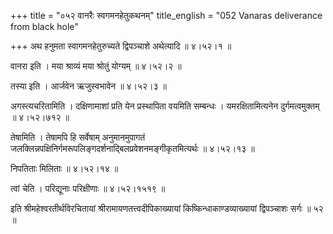 +++
title = "०५२ वानरैः स्वगमनहेतुकथनम्"
title_english = "052 Vanaras deliverance from black hole"

+++
अथ हनुमता स्वागमनहेतुरुच्यते द्विपञ्चाशे अथेत्यादि  ॥  ४।५२।१  ॥   

  

वानरा इति । मया श्राव्यं मया श्रोतुं योग्यम्  ॥  ४।५२।२  ॥   

  

तस्या इति । आर्जवेन ऋजुस्वभावेन  ॥  ४।५२।३  ॥   

  

अगस्त्यचरितामिति । दक्षिणामाशां प्रति येन प्रस्थापिता वयमिति सम्बन्धः । यमरक्षितामित्यनेन दुर्गमत्वमुक्तम्  ॥  ४।५२।७१२  ॥   

  

तेषामिति । तेषामपि हि सर्वेषाम् अनुमानमुपागतं जलक्लिन्नपक्षिनिर्गमरूपलिङ्गदर्शनाद्बिलप्रवेशनमङ्गीकृतमित्यर्थः  ॥  ४।५२।१३  ॥   

  

निपतिताः मिलिताः  ॥  ४।५२।१४  ॥   

  

त्वां चेति । परिद्यूनाः परिक्षीणाः  ॥  ४।५२।१५१९  ॥   

  

इति श्रीमहेश्वरतीर्थविरचितायां श्रीरामायणतत्त्वदीपिकाख्यायां किष्किन्धाकाण्डव्याख्यायां द्विपञ्चाशः सर्गः  ॥  ५२  ॥   

  

